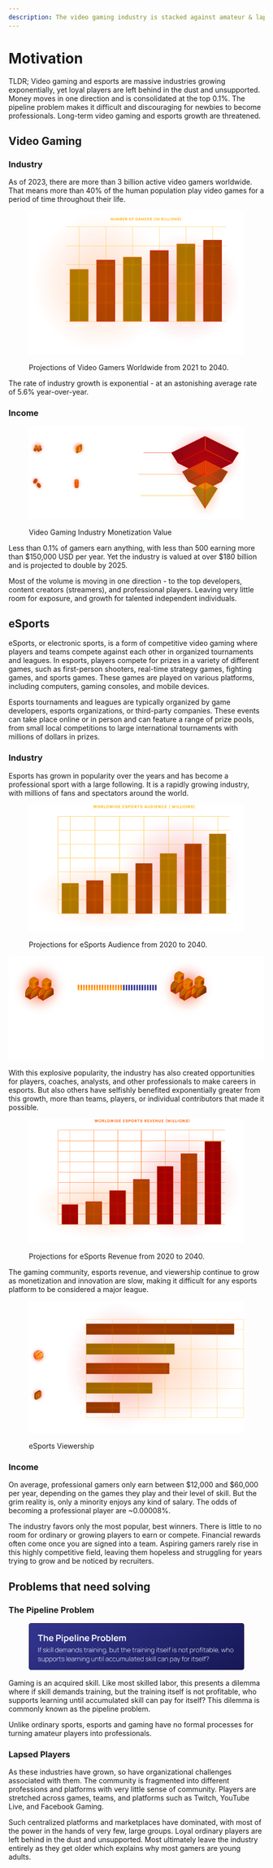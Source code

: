 ```yaml
---
description: The video gaming industry is stacked against amateur & lapsed players.
---
```


# Motivation

TLDR; Video gaming and esports are massive industries growing exponentially, yet loyal players are left behind in the dust and unsupported. Money moves in one direction and is consolidated at the top 0.1%. The pipeline problem makes it difficult and discouraging for newbies to become professionals. Long-term video gaming and esports growth are threatened.

## Video Gaming

### Industry

As of 2023, there are more than 3 billion active video gamers worldwide. That means more than 40% of the human population play video games for a period of time throughout their life.&#x20;

<figure><img src="../../.gitbook/assets/image (10).png" alt="Bar chart number of gamers in billions from 2021 to 2040"><figcaption><p>Projections of Video Gamers Worldwide from 2021 to 2040.</p></figcaption></figure>

The rate of industry growth is exponential - at an astonishing average rate of 5.6% year-over-year.

### Income

<figure><img src="../../.gitbook/assets/image (1).png" alt=""><figcaption><p>Video Gaming Industry Monetization Value</p></figcaption></figure>

Less than 0.1% of gamers earn anything, with less than 500 earning more than $150,000 USD per year. Yet the industry is valued at over $180 billion and is projected to double by 2025.&#x20;

Most of the volume is moving in one direction - to the top developers, content creators (streamers), and professional players. Leaving very little room for exposure, and growth for talented independent individuals.

## eSports

eSports, or electronic sports, is a form of competitive video gaming where players and teams compete against each other in organized tournaments and leagues. In esports, players compete for prizes in a variety of different games, such as first-person shooters, real-time strategy games, fighting games, and sports games. These games are played on various platforms, including computers, gaming consoles, and mobile devices.

Esports tournaments and leagues are typically organized by game developers, esports organizations, or third-party companies. These events can take place online or in person and can feature a range of prize pools, from small local competitions to large international tournaments with millions of dollars in prizes.

### Industry

Esports has grown in popularity over the years and has become a professional sport with a large following. It is a rapidly growing industry, with millions of fans and spectators around the world.&#x20;

<figure><img src="../../.gitbook/assets/image (6).png" alt=""><figcaption><p>Projections for eSports Audience from 2020 to 2040.</p></figcaption></figure>

![esports audience growth from 474 million in 2021 to 577 million in 2024](<../../.gitbook/assets/image (8).png>)

With this explosive popularity, the industry has also created opportunities for players, coaches, analysts, and other professionals to make careers in esports. But also others have selfishly benefited exponentially greater from this growth, more than teams, players, or individual contributors that made it possible.

<figure><img src="../../.gitbook/assets/image (18).png" alt=""><figcaption><p>Projections for eSports Revenue from 2020 to 2040.</p></figcaption></figure>

The gaming community, esports revenue, and viewership continue to grow as monetization and innovation are slow, making it difficult for any esports platform to be considered a major league.&#x20;

<figure><img src="../../.gitbook/assets/image (24).png" alt=""><figcaption><p>eSports Viewership</p></figcaption></figure>

### Income

On average, professional gamers only earn between $12,000 and $60,000 per year, depending on the games they play and their level of skill. But the grim reality is, only a minority enjoys any kind of salary. The odds of becoming a professional player are \~0.00008%.&#x20;

The industry favors only the most popular, best winners. There is little to no room for ordinary or growing players to earn or compete. Financial rewards often come once you are signed into a team. Aspiring gamers rarely rise in this highly competitive field, leaving them hopeless and struggling for years trying to grow and be noticed by recruiters.

## Problems that need solving

### The Pipeline Problem

<figure><img src="../../.gitbook/assets/image (22).png" alt=""><figcaption></figcaption></figure>

Gaming is an acquired skill. Like most skilled labor, this presents a dilemma where if skill demands training, but the training itself is not profitable, who supports learning until accumulated skill can pay for itself? This dilemma is commonly known as the pipeline problem.&#x20;

Unlike ordinary sports, esports and gaming have no formal processes for turning amateur players into professionals.&#x20;

### Lapsed Players

As these industries have grown, so have organizational challenges associated with them. The community is fragmented into different professions and platforms with very little sense of community. Players are stretched across games, teams, and platforms such as Twitch, YouTube Live, and Facebook Gaming.&#x20;

Such centralized platforms and marketplaces have dominated, with most of the power in the hands of very few, large groups. Loyal ordinary players are left behind in the dust and unsupported. Most ultimately leave the industry entirely as they get older which explains why most gamers are young adults.
